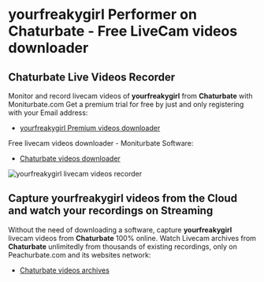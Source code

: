 # yourfreakygirl Performer on Chaturbate - Free LiveCam videos downloader

## Chaturbate Live Videos Recorder

Monitor and record livecam videos of **yourfreakygirl** from **Chaturbate** with Moniturbate.com
Get a premium trial for free by just and only registering with your Email address:
* [yourfreakygirl Premium videos downloader](https://moniturbate.com/request-demo-licence-key.html)

Free livecam videos downloader - Moniturbate Software:
* [Chaturbate videos downloader](https://moniturbate.com/moniturbate-download-software.html)

![yourfreakygirl livecam videos recorder](https://peachurnet.com/templates/moniturbate-software.png)


## Capture yourfreakygirl videos from the Cloud and watch your recordings on Streaming

Without the need of downloading a software, capture **yourfreakygirl** livecam videos from **Chaturbate** 100% online.
Watch Livecam archives from **Chaturbate** unlimitedly from thousands of existing recordings, only on Peachurbate.com and its websites network:
* [Chaturbate videos archives](https://peachurnet.com/)